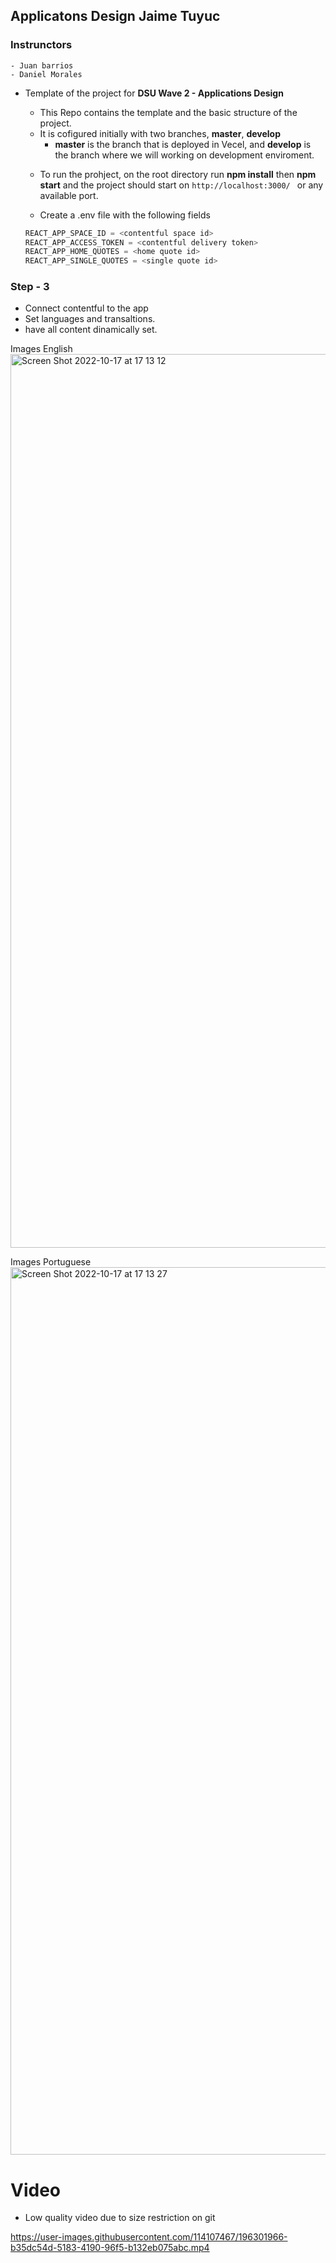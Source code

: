## Applicatons Design Jaime Tuyuc

### Instrunctors 
    - Juan barrios
    - Daniel Morales

* Template of the project for <strong>DSU Wave 2 - Applications Design</strong>

    - This Repo contains the template and the basic structure of the project.
    - It is cofigured initially with two branches, <strong>master</strong>, <strong>develop</strong>
        * <strong>master</strong> is the branch that is deployed in Vecel, and <strong>develop</strong> is the branch where we will working on development enviroment.

    * To run the prohject, on the root directory run <strong>npm install</strong> then <strong>npm start</strong> and the project should start on ```http://localhost:3000/ ``` or any available port.
    
    * Create a .env file with the following fields
    ```javascript
    REACT_APP_SPACE_ID = <contentful space id>
    REACT_APP_ACCESS_TOKEN = <contentful delivery token>
    REACT_APP_HOME_QUOTES = <home quote id>
    REACT_APP_SINGLE_QUOTES = <single quote id>
    ```


### Step - 3

* Connect contentful to the app
* Set languages and transaltions.
* have all content dinamically set.

Images English
<img width="1430" alt="Screen Shot 2022-10-17 at 17 13 12" src="https://user-images.githubusercontent.com/114107467/196301859-3ead8c52-4d27-4919-b591-6dc11debaac1.png">

Images Portuguese
<img width="1420" alt="Screen Shot 2022-10-17 at 17 13 27" src="https://user-images.githubusercontent.com/114107467/196301927-7bc861c5-78f8-4c68-b18c-742a45f40896.png">

# Video
- Low quality video due to size restriction on git

https://user-images.githubusercontent.com/114107467/196301966-b35dc54d-5183-4190-96f5-b132eb075abc.mp4

